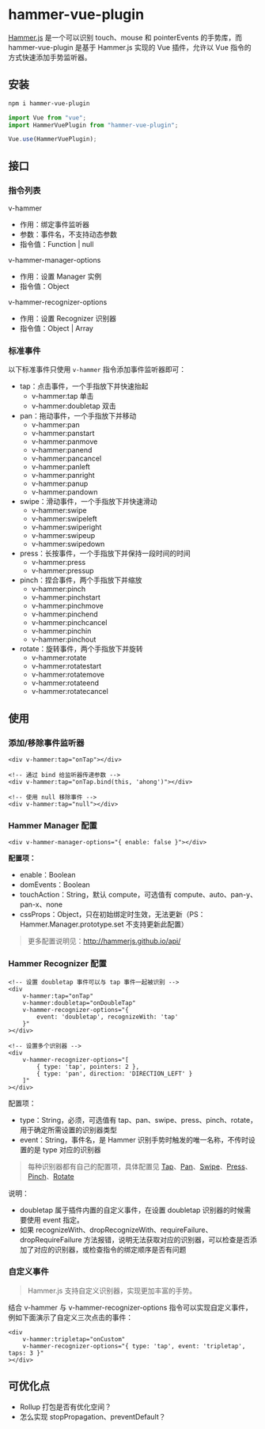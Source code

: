 # hammer-vue-plugin

[Hammer.js](http://hammerjs.github.io/) 是一个可以识别 touch、mouse 和 pointerEvents 的手势库，而 hammer-vue-plugin 是基于 Hammer.js 实现的 Vue 插件，允许以 Vue 指令的方式快速添加手势监听器。



## 安装

```bash
npm i hammer-vue-plugin
```

```javascript
import Vue from "vue";
import HammerVuePlugin from "hammer-vue-plugin";

Vue.use(HammerVuePlugin);
```



## 接口

### 指令列表

v-hammer

- 作用：绑定事件监听器
- 参数：事件名，不支持动态参数
- 指令值：Function | null

v-hammer-manager-options

- 作用：设置 Manager 实例
- 指令值：Object

v-hammer-recognizer-options

- 作用：设置 Recognizer 识别器
- 指令值：Object | Array



### 标准事件

以下标准事件只使用 `v-hammer` 指令添加事件监听器即可：

- tap：点击事件，一个手指放下并快速抬起
  - v-hammer:tap 单击
  - v-hammer:doubletap  双击
- pan：拖动事件，一个手指放下并移动
  - v-hammer:pan
  - v-hammer:panstart
  - v-hammer:panmove
  - v-hammer:panend
  - v-hammer:pancancel
  - v-hammer:panleft
  - v-hammer:panright
  - v-hammer:panup
  - v-hammer:pandown
- swipe：滑动事件，一个手指放下并快速滑动
  - v-hammer:swipe
  - v-hammer:swipeleft
  - v-hammer:swiperight
  - v-hammer:swipeup
  - v-hammer:swipedown
- press：长按事件，一个手指放下并保持一段时间的时间
  - v-hammer:press
  - v-hammer:pressup
- pinch：捏合事件，两个手指放下并缩放
  - v-hammer:pinch
  - v-hammer:pinchstart
  - v-hammer:pinchmove
  - v-hammer:pinchend
  - v-hammer:pinchcancel
  - v-hammer:pinchin
  - v-hammer:pinchout
- rotate：旋转事件，两个手指放下并旋转
  - v-hammer:rotate
  - v-hammer:rotatestart
  - v-hammer:rotatemove
  - v-hammer:rotateend
  - v-hammer:rotatecancel



## 使用

### 添加/移除事件监听器

```vue
<div v-hammer:tap="onTap"></div>

<!-- 通过 bind 给监听器传递参数 -->
<div v-hammer:tap="onTap.bind(this, 'ahong')"></div>

<!-- 使用 null 移除事件 -->
<div v-hammer:tap="null"></div>
```



### Hammer Manager 配置

```vue
<div v-hammer-manager-options="{ enable: false }"></div>
```

**配置项：**

- enable：Boolean
- domEvents：Boolean
- touchAction：String，默认 compute，可选值有 compute、auto、pan-y、pan-x、none
- cssProps：Object，只在初始绑定时生效，无法更新（PS：Hammer.Manager.prototype.set 不支持更新此配置）

> 更多配置说明见：http://hammerjs.github.io/api/



### Hammer Recognizer 配置

```vue
<!-- 设置 doubletap 事件可以与 tap 事件一起被识别 -->
<div
    v-hammer:tap="onTap"
    v-hammer:doubletap="onDoubleTap"
    v-hammer-recognizer-options="{
        event: 'doubletap', recognizeWith: 'tap'
    }"
></div>
```

```vue
<!-- 设置多个识别器 -->
<div
    v-hammer-recognizer-options="[
        { type: 'tap', pointers: 2 },
        { type: 'pan', direction: 'DIRECTION_LEFT' }
    ]"
></div>
```

配置项：

- type：String，必须，可选值有 tap、pan、swipe、press、pinch、rotate，用于确定所需设置的识别器类型
- event：String，事件名，是 Hammer 识别手势时触发的唯一名称，不传时设置的是 type 对应的识别器

> 每种识别器都有自己的配置项，具体配置见 [Tap](http://hammerjs.github.io/recognizer-tap/)、[Pan](http://hammerjs.github.io/recognizer-pan/)、[Swipe](http://hammerjs.github.io/recognizer-swipe/)、[Press](http://hammerjs.github.io/recognizer-press/)、[Pinch](http://hammerjs.github.io/recognizer-pinch/)、[Rotate](http://hammerjs.github.io/recognizer-rotate/)

说明：

- doubletap 属于插件内置的自定义事件，在设置 doubletap 识别器的时候需要使用 event 指定。
- 如果 recognizeWith、dropRecognizeWith、requireFailure、dropRequireFailure 方法报错，说明无法获取对应的识别器，可以检查是否添加了对应的识别器，或检查指令的绑定顺序是否有问题



### 自定义事件

> Hammer.js 支持自定义识别器，实现更加丰富的手势。

结合 v-hammer 与 v-hammer-recognizer-options 指令可以实现自定义事件，例如下面演示了自定义三次点击的事件：

```vue
<div
    v-hammer:tripletap="onCustom"
    v-hammer-recognizer-options="{ type: 'tap', event: 'tripletap', taps: 3 }"
></div>
```



## 可优化点

- Rollup 打包是否有优化空间？
- 怎么实现 stopPropagation、preventDefault？
